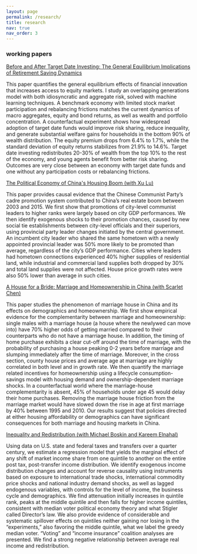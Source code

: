 ```yaml
---
layout: page
permalink: /research/
title: research
nav: true
nav_order: 3
---
```

### working papers

[Before and After Target Date Investing: The General Equilibrium Implications of Retirement Saving Dynamics](../assets/pdf/ZhangA_TDF_GE_RET_SAV.pdf)

This paper quantifies the general equilibrium effects of financial innovation that increases
access to equity markets. I study an overlapping generations model with both idiosyncratic
and aggregate risk, solved with machine learning techniques. A benchmark economy with
limited stock market participation and rebalancing frictions matches the current dynamics
of macro aggregates, equity and bond returns, as well as wealth and portfolio concentration. A counterfactual experiment shows how widespread adoption of target date funds
would improve risk sharing, reduce inequality, and generate substantial welfare gains for
households in the bottom 90% of wealth distribution. The equity premium drops from
6.4% to 1.7%, while the standard deviation of equity returns stabilizes from 21.9% to 14.6%.
Target date investing redistributes 20-30% of wealth from the top 10% to the rest of the
economy, and young agents benefit from better risk sharing. Outcomes are very close
between an economy with target date funds and one without any participation costs or
rebalancing frictions.

[The Political Economy of China's Housing Boom (with Xu Lu)](../assets/pdf/LuZhang_PoliticalChinaHousing.pdf)

This paper provides causal evidence that the Chinese Communist Party’s cadre promotion
system contributed to China’s real estate boom between 2003 and 2015. We first show that
promotions of city-level communist leaders to higher ranks were largely based on city GDP
performances. We then identify exogenous shocks to their promotion chances, caused
by new social tie establishments between city-level officials and their superiors, using
provincial party leader changes initiated by the central government. An incumbent city
leader who shared the same hometown with a newly appointed provincial leader was 50%
more likely to be promoted than average, regardless of the city’s GDP performance. Cities
where leaders had hometown connections experienced 40% higher supplies of residential
land, while industrial and commercial land supplies both dropped by 30% and total land
supplies were not affected. House price growth rates were also 50% lower than average in
such cities.

[A House for a Bride: Marriage and Homeownership in China (with Scarlet Chen)](../assets/pdf/ChenZhang_MarriageHousingChina.pdf)

This paper studies the phenomenon of marriage house in China and its effects on demographics and homeownership. We first show empirical evidence for the complementarity
between marriage and homeownership: single males with a marriage house (a house where
the newlywed can move into) have 70% higher odds of getting married compared to their
counterparts who do not have a marriage house. In addition, the timing of home purchase
exhibits a clear cut-off around the time of marriage, with the probability of purchasing a
house peaking 0-2 years before marriage and slumping immediately after the time of marriage. Moreover, in the cross section, county house prices and average age at marriage are
highly correlated in both level and in growth rate. We then quantify the marriage related
incentives for homeownership using a lifecycle consumption-savings model with housing
demand and ownership-dependent marriage shocks. In a counterfactual world where the
marriage-house complementarity is absent, 45% of households under age 45 would delay
their home purchases. Removing the marriage house friction from the marriage market
would have slowed down the rise in age at first marriage by 40% between 1995 and 2010.
Our results suggest that policies directed at either housing affordability or demographics
can have significant consequences for both marriage and housing markets in China.

[Inequality and Redistribution (with Michael Boskin and Kareem Elnahal)](../assets/pdf/BEZ_draft.pdf)

Using data on U.S. state and federal taxes and transfers over a quarter century, we estimate a
regression model that yields the marginal effect of any shift of market income share from one
quintile to another on the entire post tax, post-transfer income distribution. We identify exogenous
income distribution changes and account for reverse causality using instruments based on exposure
to international trade shocks, international commodity price shocks and national industry demand
shocks, as well as lagged endogenous variables, with controls for the level of income, the business
cycle and demographics. We find attenuation initially increases in quintile rank, peaks at the
middle quintile and then falls for higher income quintiles, consistent with median voter political
economy theory and what Stigler called Director’s law. We also provide evidence of considerable and
systematic spillover effects on quintiles neither gaining nor losing in the “experiments,” also favoring
the middle quintile, what we label the greedy median voter. “Voting” and “income insurance”
coalition analyses are presented. We find a strong negative relationship between average real income
and redistribution.